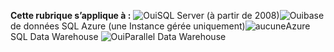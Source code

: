 <Token>**Cette rubrique s’applique à :** ![Oui](media/yes.png)SQL Server (à partir de 2008)![Oui](media/yes.png)base de données SQL Azure (une Instance gérée uniquement)![aucune](media/no.png)Azure SQL Data Warehouse ![Oui](media/yes.png)Parallel Data Warehouse </Token>